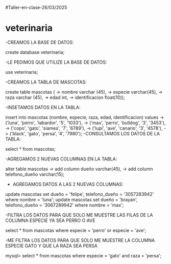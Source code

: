 #Taller-en-clase-26/03/2025

# veterinaria

-CREAMOS LA BASE DE DATOS:

create database veterinaria;

-LE PEDIMOS QUE UTILIZE LA BASE DE DATOS:

use veterinaria;

-CREAMOS LA TABLA DE MASCOTAS:

create table mascotas (
    -> nombre varchar (45),
    -> especie varchar(45),
    -> raza varchar (45),
    -> edad int,
    -> identificacion float(10));

-INSETAMOS DATOS EN LA TABLA:

insert into  mascotas (nombre, especie, raza, edad, identificacion) values
    -> ('luna', 'perro', 'labardor', '5', '1033'),
    -> ('max', 'perro', 'bulldog', '3', '3453'),
    -> ('copo', 'gato', 'siames', '7', '6789'),
    -> ('lupi', 'ave', 'canario', '3', '4578'),
    -> ('black', 'gato', 'persa', '4', '7980');
-CONSULTAMOS LOS DATOS DE LA TABLA:    

select * from mascotas;

-AGREGAMOS 2 NUEVAS COLUMNAS EN LA TABLA:

alter table mascotas
    -> add column dueño varchar(45),
    -> add column telefono_dueño varchar(15);

- AGREGAMOS DATOS A LAS 2 NUEVAS COLUMNAS:

 update mascotas set dueño = 'felipe', telefono_dueño = '3057283942' where nombre = 'luna';
 update mascotas set dueño = 'brayan', telefono_dueño = '3067289942' where nombre = 'max';

-FILTRA LOS DATOS PARA QUE SOLO ME MUESTRE LAS FILAS DE LA COLUMNA ESPECIE YA SEA PERRO O AVE

select * from mascotas where especie = 'perro' or especie = 'ave';

-ME FILTRA LOS DATOS PARA QUE SOLO ME MUESTRE LA COLUMNA ESPECIE GATO Y QUE LA RAZA SEA PERSA

mysql> select * from mascotas where especie = 'gato' and raza = 'persa';
